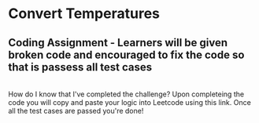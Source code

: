 # Convert Temperatures
## Coding Assignment - Learners will be given broken code and encouraged to fix the code so that is passess all test cases
<br>
How do I know that I've completed the challenge?
Upon completeing the code you will copy and paste your logic into Leetcode using this link. Once all the test cases are passed you're done!
